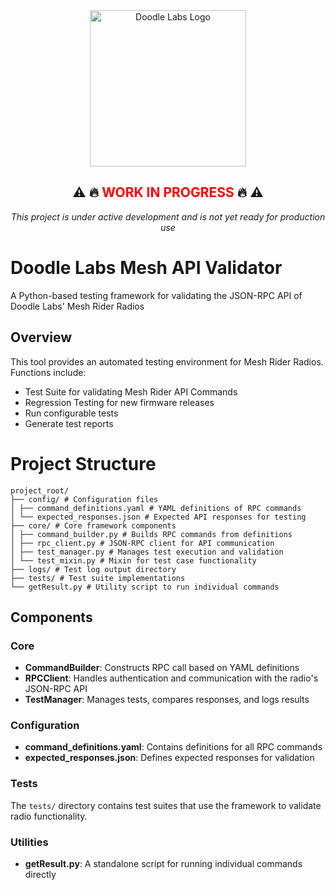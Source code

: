 
<div align="center">
  <img src="https://cdn.builtin.com/cdn-cgi/image/f=auto,fit=cover,w=2580,h=480,q=80/https://builtinla.com/sites/www.builtinla.com/files/2024-10/dheader.png" alt="Doodle Labs Logo" width="250">
  
  <h2>
    ⚠️ 🔥 <span style="color:red"><strong>WORK IN PROGRESS</strong></span> 🔥 ⚠️
  </h2>
  <p><i>This project is under active development and is not yet ready for production use</i></p>
</div>

# Doodle Labs Mesh API Validator

A Python-based testing framework for validating the JSON-RPC API of Doodle Labs' Mesh Rider Radios

## Overview

This tool provides an automated testing environment for Mesh Rider Radios. Functions include:

- Test Suite for validating Mesh Rider API Commands
- Regression Testing for new firmware releases 
- Run configurable tests
- Generate test reports

# Project Structure
    project_root/   
    ├── config/ # Configuration files  
    │ ├── command_definitions.yaml # YAML definitions of RPC commands   
    │ └── expected_responses.json # Expected API responses for testing  
    ├── core/ # Core framework components  
    │ ├── command_builder.py # Builds RPC commands from definitions  
    │ ├── rpc_client.py # JSON-RPC client for API communication  
    │ ├── test_manager.py # Manages test execution and validation  
    │ └── test_mixin.py # Mixin for test case functionality  
    ├── logs/ # Test log output directory  
    ├── tests/ # Test suite implementations  
    └── getResult.py # Utility script to run individual commands  


## Components

### Core

- **CommandBuilder**: Constructs RPC call based on YAML definitions
- **RPCClient**: Handles authentication and communication with the radio's JSON-RPC API
- **TestManager**: Manages tests, compares responses, and logs results

### Configuration

- **command_definitions.yaml**: Contains definitions for all RPC commands
- **expected_responses.json**: Defines expected responses for validation

### Tests

The `tests/` directory contains test suites that use the framework to validate radio functionality.

### Utilities

- **getResult.py**: A standalone script for running individual commands directly
